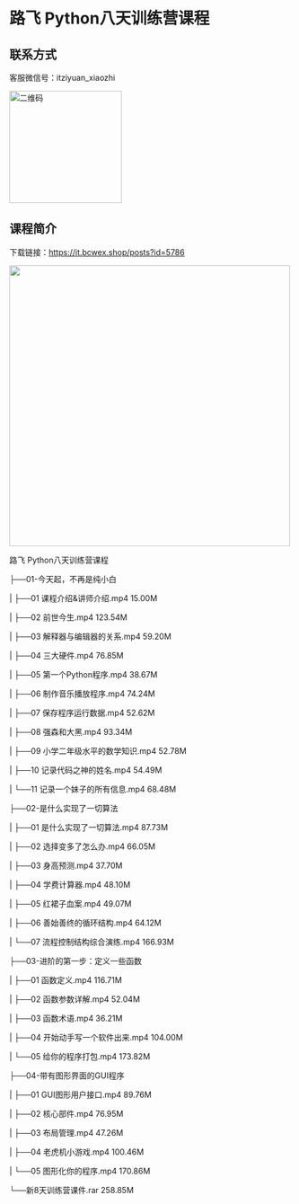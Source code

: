 # 路飞 Python八天训练营课程

## 联系方式

客服微信号：itziyuan_xiaozhi

<img src="https://ziyuanyun.oss-cn-guangzhou.aliyuncs.com/common/20240614073449/666b82192834a.jpg" width="200" height="200" alt="二维码">

## 课程简介

下载链接：https://it.bcwex.shop/posts?id=5786

<img src="https://ziyuanyun.oss-cn-guangzhou.aliyuncs.com/yun/20241203153013/674eb3850df70.jpg" width="500" alt="">

  

 路飞 Python八天训练营课程

 ├──01-今天起，不再是纯小白

 | ├──01 课程介绍&amp;讲师介绍.mp4 15.00M

 | ├──02 前世今生.mp4 123.54M

 | ├──03 解释器与编辑器的关系.mp4 59.20M

 | ├──04 三大硬件.mp4 76.85M

 | ├──05 第一个Python程序.mp4 38.67M

 | ├──06 制作音乐播放程序.mp4 74.24M

 | ├──07 保存程序运行数据.mp4 52.62M

 | ├──08 强森和大黑.mp4 93.34M

 | ├──09 小学二年级水平的数学知识.mp4 52.78M

 | ├──10 记录代码之神的姓名.mp4 54.49M

 | └──11 记录一个妹子的所有信息.mp4 68.48M

 ├──02-是什么实现了一切算法

 | ├──01 是什么实现了一切算法.mp4 87.73M

 | ├──02 选择变多了怎么办.mp4 66.05M

 | ├──03 身高预测.mp4 37.70M

 | ├──04 学费计算器.mp4 48.10M

 | ├──05 红裙子血案.mp4 49.07M

 | ├──06 善始善终的循环结构.mp4 64.12M

 | └──07 流程控制结构综合演练.mp4 166.93M

 ├──03-进阶的第一步：定义一些函数

 | ├──01 函数定义.mp4 116.71M

 | ├──02 函数参数详解.mp4 52.04M

 | ├──03 函数术语.mp4 36.21M

 | ├──04 开始动手写一个软件出来.mp4 104.00M

 | └──05 给你的程序打包.mp4 173.82M

 ├──04-带有图形界面的GUI程序

 | ├──01 GUI图形用户接口.mp4 89.76M

 | ├──02 核心部件.mp4 76.95M

 | ├──03 布局管理.mp4 47.26M

 | ├──04 老虎机小游戏.mp4 100.46M

 | └──05 图形化你的程序.mp4 170.86M

 └──新8天训练营课件.rar 258.85M

  